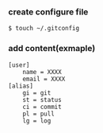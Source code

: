 ### create configure file 
```
$ touch ~/.gitconfig
```

###  add content(exmaple)
```
[user]
	name = XXXX
	email = XXXX
[alias]
	gi = git
	st = status
	ci = commit
	pl = pull
	lg = log
```

